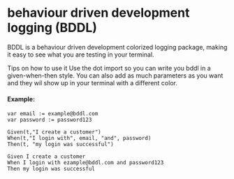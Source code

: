 # behaviour driven development logging (BDDL)
BDDL is a behaviour driven development colorized logging package, making it easy to see what you are testing in your terminal.

Tips on how to use it
Use the dot import so you can write you bddl in a given-when-then style.
You can also add as much parameters as you want and they wil show up in your terminal with a different color.

#### Example:

```
var email := example@bddl.com
var password := password123

Given(t,"I create a customer")
When(t,"I login with", email, "and", password)
Then(t, "my login was successful")
```

```
Given I create a customer
When I login with ezample@bddl.com and password123
Then my login was successful
```
